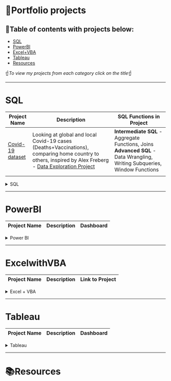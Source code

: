 # :blue_book:Portfolio projects
## :green_book:Table of contents with projects below:

- [SQL](#sql)
- [PowerBI](#powerbi)
- [Excel+VBA](#excelwithvba)
- [Tableau](#tableau)
- [Resources](#resources)

:point_up:_To view my projects from each category click on the title_:point_up:
***
# SQL 

| Project Name | Description | SQL Functions in Project |
|---|---|---|
| [Covid-19 dataset](https://github.com/Ciachula/Covid-19-dataset/blob/main/README.md) | Looking at global and local Covid-19 cases (Deaths+Vaccinations), comparing home country to others, inspired by Alex Freberg - [Data Exploration Project](https://www.youtube.com/watch?v=qfyynHBFOsM&list=PLUaB-1hjhk8H48Pj32z4GZgGWyylqv85f&index=1)| <b>Intermediate SQL</b> - Aggregate Functions, Joins  <b>Advanced SQL</b> - Data Wrangling, Writing Subqueries, Window Functions|
| | | |

<details>
<summary>SQL</summary>
<br>
- Data Exploration by using COVID-19 dataset <br>
SQL Script [[Script here]](https://github.com/Ciachula/Portfolio/blob/main/sql/Covid%20Portfolio%20Project.sql)  
</details>

***
# PowerBI 

| Project Name | Description | Dashboard |
|---|---|---|

<details>
<summary>Power BI</summary>
<br>

- Making visualization by using various datasets [[Power BI visualization here.]](https://github.com/Ciachula/Portfolio/tree/main/power_bi)
<img width="1000" alt="userform+offset1" src="https://user-images.githubusercontent.com/31890259/190378506-3f2988b4-ba31-4572-b002-b7ae527cc8ae.png">
<hr>
  
- Private message for Power BI visualization below
<img width="1000" alt="userform+offset1" src="https://user-images.githubusercontent.com/31890259/190377586-9e346bb7-735a-44e8-9d99-1b58c82794a3.png">
<hr>
<img width="1000" alt="userform+offset1" src="https://user-images.githubusercontent.com/31890259/190377737-3d0e4e79-4def-49b9-bb51-60a8259f1a4d.png">
<hr>
<img width="1000" alt="userform+offset1" src="https://user-images.githubusercontent.com/31890259/190377847-c7128d9d-dbf1-4ad0-bb8d-4f3dc891153d.png">
<hr>
<img width="1000" alt="userform+offset1" src="https://user-images.githubusercontent.com/31890259/190377913-b213e41b-2629-4a21-aaea-2b5cfaf14c17.png">
</details>

***
# ExcelwithVBA
| Project Name | Description | Link to Project |
|---|---|---|

<details>
<summary>Excel + VBA</summary>
<br>

- Userform (login+password - VBA) and offset function [[Excel file here.]](https://github.com/Ciachula/Portfolio/tree/main/excel)
<img width="854" alt="userform+offset1" src="https://user-images.githubusercontent.com/31890259/187172384-016f4a0f-179d-4783-bdf5-b6e602626db0.PNG">
<br>

````
Private Sub cmdCancel_Click()
Unload Me
End Sub

Private Sub cmdClear_Click()

Me.txtUserID.Value = ""
Me.txtPassword.Value = ""
Me.txtUserID.SetFocus
End Sub

Private Sub cmdLogin_Click()

Dim user As String
Dim password As String

user = Me.txtUserID.Value
password = Me.txtPassword.Value

If (user = "admin" And password = "admin") Then
Unload Me
Application.Visible = True
Application.ScreenUpdating = False
Worksheets("Sheet1").Visible = True
Worksheets("Sheet2").Visible = True
Else
MsgBox "Invalid login credentials, Please try again", vbOKOnly + vbCritical, "Error during login phase"
End If

Private Sub Workbook_BeforeClose(Cancel As Boolean)
Application.ScreenUpdating = False
Worksheets("Sheet1").Visible = xlVeryHidden
Worksheets("Sheet2").Visible = xlVeryHidden
ThisWorkbook.Save  
End Sub
````
<hr>
<img width="892" alt="userform+offset2" src="https://user-images.githubusercontent.com/31890259/187172490-61cdf02c-84a8-4167-afb4-63fd7e17d8d3.PNG">
<br>
<hr>

- LOOKUP, INDEX + MATCH, SUMIFS [[Excel file here.]](https://github.com/Ciachula/Portfolio/tree/main/excel)
<img width="850" alt="Customer_Quote" src="https://user-images.githubusercontent.com/31890259/188129364-01ea1faf-f8df-4b7c-868b-69d3c483da30.PNG">
<img width="850" alt="Discount_Matrix" src="https://user-images.githubusercontent.com/31890259/188139323-b5c57b1c-0be9-4be2-b168-ea8aa5a3635d.PNG">
<br>
<hr>
  
- Data modeling using Solver [[Excel file here.]](https://github.com/Ciachula/Portfolio/tree/main/excel)
<img width="850" alt="Solver" src="https://user-images.githubusercontent.com/31890259/188129477-32cce196-0609-4f29-b829-57603ad15a5c.PNG">
<hr>
</details>

***
# Tableau
| Project Name | Description | Dashboard |
|---|---|---|

<details>
<summary>Tableau</summary>
<br>

- Making visualization by using various datasets [[Tableau profile here.]](https://public.tableau.com/app/profile/goodgrenade)

<img width="1050" alt="Solver" src="https://user-images.githubusercontent.com/31890259/190346432-6aa219dd-629b-4fa9-9388-047490ef4e07.png">
<hr>
<img width="1050" alt="Solver" src="https://user-images.githubusercontent.com/31890259/190346655-2b54ec57-9e02-4be4-839e-d7ef87f6e865.png">

</details>

***
# 📚Resources




